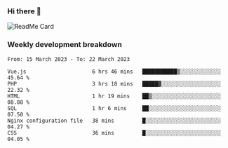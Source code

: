 ### Hi there 👋

<!--
**itzcy/itzcy** is a ✨ _special_ ✨ repository because its `README.md` (this file) appears on your GitHub profile.

Here are some ideas to get you started:

- 🔭 I’m currently working on ...
- 🌱 I’m currently learning ...
- 👯 I’m looking to collaborate on ...
- 🤔 I’m looking for help with ...
- 💬 Ask me about ...
- 📫 How to reach me: ...
- 😄 Pronouns: ...
- ⚡ Fun fact: ...
-->
![ReadMe Card](https://github-readme-stats.vercel.app/api?username=itzcy&show_icons=true&title_color=2d3198&icon_color=797cb8&text_color=24292e&bg_color=f6f8fa)

### Weekly development breakdown
<!--START_SECTION:waka-->

```text
From: 15 March 2023 - To: 22 March 2023

Vue.js                     6 hrs 46 mins   ███████████▒░░░░░░░░░░░░░   45.64 %
PHP                        3 hrs 18 mins   █████▓░░░░░░░░░░░░░░░░░░░   22.32 %
HTML                       1 hr 19 mins    ██▒░░░░░░░░░░░░░░░░░░░░░░   08.88 %
SQL                        1 hr 6 mins     ██░░░░░░░░░░░░░░░░░░░░░░░   07.50 %
Nginx configuration file   38 mins         █░░░░░░░░░░░░░░░░░░░░░░░░   04.27 %
CSS                        36 mins         █░░░░░░░░░░░░░░░░░░░░░░░░   04.05 %
```

<!--END_SECTION:waka-->
